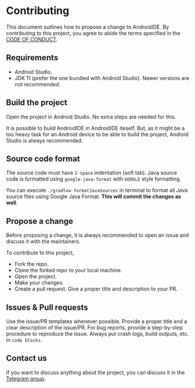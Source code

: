 # Contributing

This document outlines how to propose a change to AndroidIDE. By contributing to this project, you
agree to abide the terms specified in the [CODE OF CONDUCT](./CODE_OF_CONDUCT.md).

## Requirements

- Android Studio.
- JDK 11 (prefer the one bundled with Android Studio). Newer versions are not recommended.

## Build the project

Open the project in Android Studio. No extra steps are needed for this.

It is possible to build AndroidIDE in AndroidIDE iteself. But, as it might be a too heavy task for an Android device to be able to build the project, Android Studio is always recommended.

## Source code format

The source code must have `2-space` indentation (soft tab). Java source code is formatted
using `google-java-format` with `GOOGLE` style formatting.

You can
execute `./gradlew formatJavaSources` in terminal to format all Java source files using Google Java
Format.
**This will commit the changes as well**.

## Propose a change

Before proposing a change, it is always recommended to open an issue and discuss it with the maintainers.

To contribute to this project,

- Fork the repo.
- Clone the forked repo to your local machine.
- Open the project.
- Make your changes.
- Create a pull request. Give a proper title and description to your PR.

## Issues & Pull requests

Use the issue/PR templates whenever possible. Provide a proper title and a clear description of the
issue/PR. For bug reports, provide a step-by-step procedure to reproduce the issue. Always put crash
logs, build outputs, etc. in `code blocks`.


## Contact us
If you want to discuss anything about the project, you can discuss it in
the [Telegram group](https://t.me/androidide_discussions).
